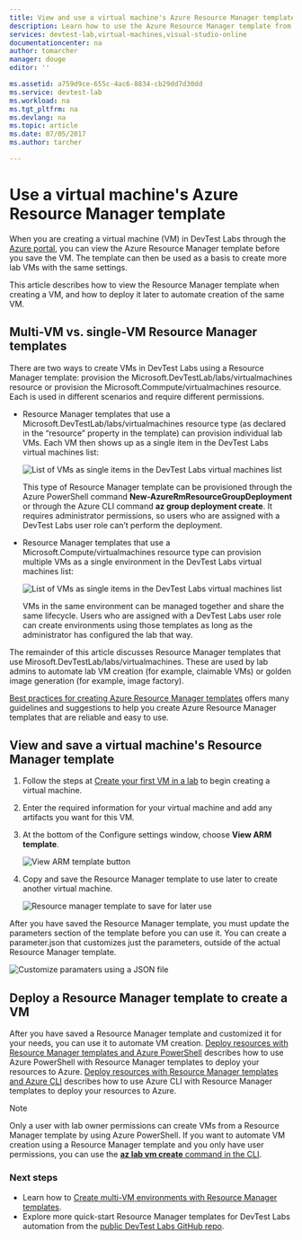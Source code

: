 ```yaml
---
title: View and use a virtual machine's Azure Resource Manager template | Microsoft Docs
description: Learn how to use the Azure Resource Manager template from a virtual machine to create other VMs
services: devtest-lab,virtual-machines,visual-studio-online
documentationcenter: na
author: tomarcher
manager: douge
editor: ''

ms.assetid: a759d9ce-655c-4ac6-8834-cb29dd7d30dd
ms.service: devtest-lab
ms.workload: na
ms.tgt_pltfrm: na
ms.devlang: na
ms.topic: article
ms.date: 07/05/2017
ms.author: tarcher

---
```


# Use a virtual machine's Azure Resource Manager template

When you are creating a virtual machine (VM) in DevTest Labs through the [Azure portal](http://go.microsoft.com/fwlink/p/?LinkID=525040), you can view the Azure Resource Manager template before you save the VM. The template can then be used as a basis to create more lab VMs with the same settings.

This article describes how to view the Resource Manager template when creating a VM, and how to deploy it later to automate creation of the same VM.

## Multi-VM vs. single-VM Resource Manager templates
There are two ways to create VMs in DevTest Labs using a Resource Manager template: provision the Microsoft.DevTestLab/labs/virtualmachines resource or provision the Microsoft.Commpute/virtualmachines resource. Each is used in different scenarios and require different permissions.

- Resource Manager templates that use a Microsoft.DevTestLab/labs/virtualmachines resource type (as declared in the “resource” property in the template) can provision individual lab VMs. Each VM then shows up as a single item in the DevTest Labs virtual machines list:

   ![List of VMs as single items in the DevTest Labs virtual machines list](./media/devtest-lab-use-arm-template/devtestlab-lab-vm-single-item.png)

   This type of Resource Manager template can be provisioned through the Azure PowerShell command **New-AzureRmResourceGroupDeployment** or through the Azure CLI command **az group deployment create**. It requires administrator permissions, so users who are assigned with a DevTest Labs user role can’t perform the deployment. 

- Resource Manager templates that use a Microsoft.Compute/virtualmachines resource type can provision multiple VMs as a single environment in the DevTest Labs virtual machines list:

   ![List of VMs as single items in the DevTest Labs virtual machines list](./media/devtest-lab-use-arm-template/devtestlab-lab-vm-single-environment.png)

   VMs in the same environment can be managed together and share the same lifecycle. Users who are assigned with a DevTest Labs user role can create environments using those templates as long as the administrator has configured the lab that way.

The remainder of this article discusses Resource Manager templates that use Mirosoft.DevTestLab/labs/virtualmachines. These are used by lab admins to automate lab VM creation (for example, claimable VMs) or golden image generation (for example, image factory).

[Best practices for creating Azure Resource Manager templates](https://docs.microsoft.com/azure/azure-resource-manager/resource-manager-template-best-practices) offers many guidelines and suggestions to help you create Azure Resource Manager templates that are reliable and easy to use.

## View and save a virtual machine's Resource Manager template
1. Follow the steps at [Create your first VM in a lab](devtest-lab-create-first-vm.md) to begin creating a virtual machine.
1. Enter the required information for your virtual machine and add any artifacts you want for this VM.
1. At the bottom of the Configure settings window, choose **View ARM template**.

   ![View ARM template button](./media/devtest-lab-use-arm-template/devtestlab-lab-view-arm-template.png)
1. Copy and save the Resource Manager template to use later to create another virtual machine.

   ![Resource manager template to save for later use](./media/devtest-lab-use-arm-template/devtestlab-lab-copy-arm-template.png)

After you have saved the Resource Manager template, you must update the parameters section of the template before you can use it. You can create a parameter.json that customizes just the parameters, outside of the actual Resource Manager template. 

![Customize paramaters using a JSON file](./media/devtest-lab-use-arm-template/devtestlab-lab-custom-params.png)

## Deploy a Resource Manager template to create a VM
After you have saved a Resource Manager template and customized it for your needs, you can use it to automate VM creation. [Deploy resources with Resource Manager templates and Azure PowerShell](https://docs.microsoft.com/azure/azure-resource-manager/resource-group-template-deploy) describes how to use Azure PowerShell with Resource Manager templates to deploy your resources to Azure. [Deploy resources with Resource Manager templates and Azure CLI](https://docs.microsoft.com/azure/azure-resource-manager/resource-group-template-deploy-cli) describes how to use Azure CLI with Resource Manager templates to deploy your resources to Azure.

> [!NOTE]
> Only a user with lab owner permissions can create VMs from a Resource Manager template by using Azure PowerShell. If you want to automate VM creation using a Resource Manager template and you only have user permissions, you can use the [**az lab vm create** command in the CLI](https://docs.microsoft.com/cli/azure/lab/vm#create).

### Next steps
* Learn how to [Create multi-VM environments with Resource Manager templates](devtest-lab-create-environment-from-arm.md).
* Explore more quick-start Resource Manager templates for DevTest Labs automation from the [public DevTest Labs GitHub repo](https://github.com/Azure/azure-quickstart-templates).
